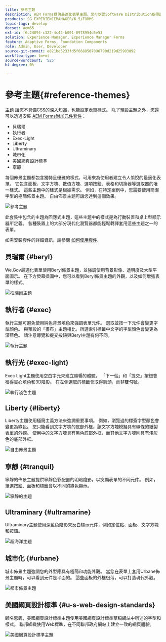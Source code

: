 ```yaml
---
title: 參考主題
description: AEM Forms提供最適化表單主題，您可以從Software Distribution取得這些主題，並使用這些主題來設定表單樣式。
products: SG_EXPERIENCEMANAGER/6.5/FORMS
topic-tags: develop
docset: aem65
exl-id: f6c24894-c322-4c44-b001-8978954d6e53
solution: Experience Manager, Experience Manager Forms
feature: Adaptive Forms, Foundation Components
role: Admin, User, Developer
source-git-commit: e821be5233fd5f6688507096790d219d25903892
workflow-type: tm+mt
source-wordcount: '525'
ht-degree: 0%

---
```


# 參考主題{#reference-themes}

[主題](../../forms/using/themes.md) 讓您不具備CSS的深入知識，也能設定表單樣式。 除了預設主題之外，您還可以透過安裝 [AEM Forms附加元件套件](https://experienceleague.adobe.com/docs/experience-manager-release-information/aem-release-updates/forms-updates/aem-forms-releases.html?lang=en)：

* 貝瑞爾
* 執行者
* Exec-Light
* Liberty
* Ultraminary
* 城市化
* 美國網頁設計標準
* 寧靜

每個佈景主題都包含獨特且優雅的樣式，可用來為使用者建立令人愉悅的最適化表單。 它包含面板、文字方塊、數值方塊、選項按鈕、表格和切換器等選取器的唯一樣式。 這些主題中的樣式是根據需求。 例如，在特定案例中，您需要使用簡潔字型的極簡佈景主題。 自由佈景主題可讓您達到這個效果。

![參考主題](assets/ref-themes.png)

此套裝中包含的主題為回應式主題，這些主題中的樣式是為行動裝置和桌上型顯示器所定義。 各種裝置上的大部分現代化瀏覽器都能輕鬆轉譯套用這些主題之一的表單。

如需安裝套件的詳細資訊，請參閱 [如何使用套件](/help/sites-administering/package-manager.md).

## 貝瑞爾 {#beryl}

We.Gov最適化表單使用Beryl佈景主題，並強調使用背景影像、透明度及大型平面圖示。 在下方熒幕擷圖中，您可以看到Beryl佈景主題的外觀，以及如何增強表單的樣式。

![柏瑞爾主題](assets/beryl.png)

<!--[Click to enlarge

](assets/beryl-1.png)-->

## 執行者 {#exec}

執行主題可避免使用純色背景填色來強調表單元件。 選取並按一下元件會變更字型顏色。 與預設的「畫布」主題相比，所選索引標籤中文字的字型顏色會變更為深藍色。 請注意導覽和提交按鈕與Beryl主題有何不同。

![執行主題](assets/exec.png)

<!--[Click to enlarge

](assets/exec-1.png)-->

## 執行光 {#exec-light}

Exec Light主題使用空白字元來建立順暢的體驗。 「下一個」和「提交」按鈕會獲得實心填色和3D陰影。 在左側選取的標籤會取得箭頭，而非雙勾號。

![執行淺色主題](assets/exec-light.png)

<!--[Click to enlarge

](assets/exec-light-1.png)-->

## Liberty {#liberty}

Liberty主題使用極簡主義方法來強調重要事項。 例如，瀏覽過的標簽字型顏色會變更為綠色。 您只能看到文字方塊的底部外框，該文字方塊模擬具有線條的紙製表單的外觀。 使用中的文字方塊具有黑色底部外框，而其他文字方塊則具有淺灰色的底部外框。

![自由佈景主題](assets/liberty.png)

<!--[Click to enlarge

](assets/liberty-1.png)-->

## 寧靜 {#tranquil}

寧靜的佈景主題提供寧靜色彩配置的明暗陰影，以突顯表單的不同元件。 例如，單選按鈕、面板和標籤會以不同的綠色顯示。

![寧靜的主題](assets/tranquil.png)

<!--[Click to enlarge

](assets/tranquil-1.png)-->

## Ultraminary {#ultramarine}

Ultraminary主題使用深藍色陰影來反白標示元件，例如定位點、面板、文字方塊和按鈕。

![超海洋主題](assets/ultramarine.png)

<!--[Click to enlarge](assets/ultramarine-1.png)-->

## 城市化 {#urbane}

城市佈景主題強調您的外型應具有極簡和功能外觀。 當您在表單上套用Urbane佈景主題時，可以看到元件是平面的。 這些面板的外框很薄，可以打造現代外觀。

![都市佈景主題](assets/urbane.png)

<!--[Click to enlarge

](assets/urbane-1.png)-->

## 美國網頁設計標準 {#u-s-web-design-standards}

顧名思義，美國網頁設計標準主題使用美國網頁設計標準草稿網站中所述的字型和樣式。 聯邦組織使用Web標準，在不同聯邦政府網站上建立一致的網頁體驗。

![美國網頁設計標準主題](assets/us-web-standards.png)

<!--[Click to enlarge

](assets/usgov.png)-->
